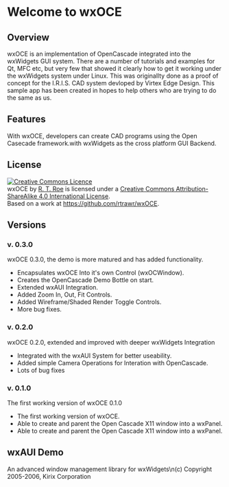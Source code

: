 <html>
  <body>
    <h1>Welcome to wxOCE</h1>
    <h2>Overview</h2>
    <p>
      wxOCE is an implementation of OpenCascade integrated into the wxWidgets GUI system. There are a number of tutorials and examples for Qt, MFC etc, but very few that showed it clearly how to get it working under the wxWidgets system under Linux. This was originallty done as a proof of concept for the I.R.I.S. CAD system devloped by Virtex Edge Design. This sample app has been created in hopes to help others who are trying to do the same as us.
    </p>
    <h2>Features</h2>
    <p>
      With wxOCE, developers can create CAD programs using the Open Casecade framework.with wxWidgets as the cross platform GUI Backend.
    </p>
    <h2>License</h2>
    <a rel="license" href="http://creativecommons.org/licenses/by-sa/4.0/"><img alt="Creative Commons Licence" style="border-width:0" src="https://i.creativecommons.org/l/by-sa/4.0/88x31.png" /></a><br /><span xmlns:dct="http://purl.org/dc/terms/" property="dct:title">wxOCE</span> by <a xmlns:cc="http://creativecommons.org/ns#" href="https://github.com/rtrawr" property="cc:attributionName" rel="cc:attributionURL">R. T. Roe</a> is licensed under a <a rel="license" href="http://creativecommons.org/licenses/by-sa/4.0/">Creative Commons Attribution-ShareAlike 4.0 International License</a>.<br />Based on a work at <a xmlns:dct="http://purl.org/dc/terms/" href="https://github.com/rtrawr/wxOCE" rel="dct:source">https://github.com/rtrawr/wxOCE</a>.
    <h2>Versions</h2>
    <h3>v. 0.3.0</h3>
    <p>
      wxOCE 0.3.0, the demo is more matured and has added functionality.
      <ul>
        <li>Encapsulates wxOCE Into it's own Control (wxOCWindow).</li>
        <li>Creates the OpenCascade Demo Bottle on start.</li>
        <li>Extended wxAUI Integration.</li>
        <li>Added Zoom In, Out, Fit Controls.</li>
        <li>Added Wireframe/Shaded Render Toggle Controls.</li>
        <li>More bug fixes.</li>
      </ul>
    <h3>v. 0.2.0</h3>
    <p>wxOCE 0.2.0, extended and improved with deeper wxWidgets Integration
      <ul>
      <li>Integrated with the wxAUI System for better useability.</li>
      <li>Added simple Camera Operations for Interation with OpenCascade.</li>
      <li>Lots of bug fixes</li>
      </ul>
    <h3>v. 0.1.0</h3>
    <p>The first working version of wxOCE 0.1.0
      <ul>
        <li>The first working version of wxOCE.</li>
        <li>Able to create and parent the Open Cascade X11 window into a wxPanel.</li>
        <li>Able to create and parent the Open Cascade X11 window into a wxPanel.</li>
      </ul>
    <h2>wxAUI Demo</h2>
    <p>An advanced window management library for wxWidgets\n(c) Copyright 2005-2006, Kirix Corporation</p>
    </body>
</html>
